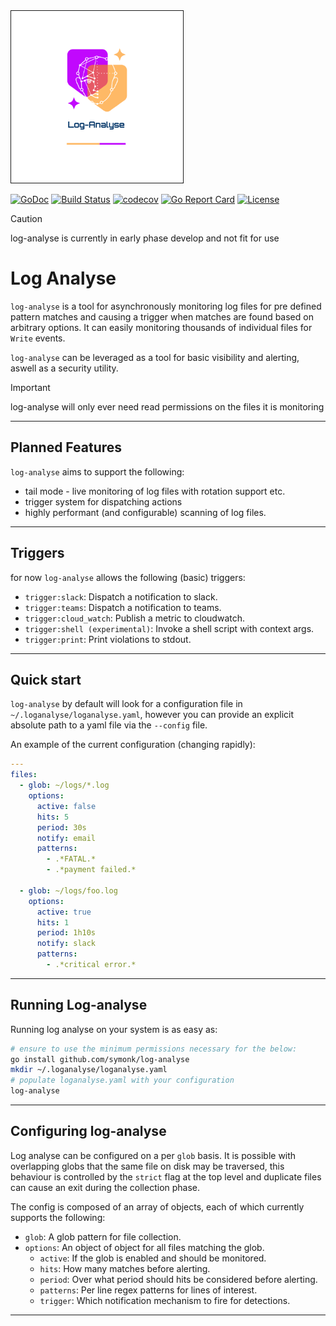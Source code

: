 <img src="https://github.com/symonk/log-analyse/blob/main/.github/images/logo.png" border="1" width="275" height="275"/>

[![GoDoc](https://pkg.go.dev/badge/github.com/symonk/log-analyse)](https://pkg.go.dev/github.com/symonk/log-analyse)
[![Build Status](https://github.com/symonk/log-analyse/actions/workflows/go_test.yml/badge.svg)](https://github.com/symonk/log-analyse/actions/workflows/go_test.yml)
[![codecov](https://codecov.io/gh/symonk/log-analyse/branch/main/graph/badge.svg)](https://codecov.io/gh/symonk/log-analyse)
[![Go Report Card](https://goreportcard.com/badge/github.com/symonk/log-analyse)](https://goreportcard.com/report/github.com/symonk/log-analyse)
[![License](https://img.shields.io/badge/License-Apache_2.0-blue.svg)](https://github.com/symonk/log-analyse/blob/master/LICENSE)


> [!CAUTION]
> log-analyse is currently in early phase develop and not fit for use


# Log Analyse

`log-analyse` is a tool for asynchronously monitoring log files for pre defined pattern
matches and causing a trigger when matches are found based on arbitrary options. It can
easily monitoring thousands of individual files for `Write` events.

`log-analyse` can be leveraged as a tool for basic visibility and alerting, aswell as a
security utility.


> [!IMPORTANT]
> log-analyse will only ever need read permissions on the files it is monitoring

-----

## Planned Features

`log-analyse` aims to support the following:

 * tail mode - live monitoring of log files with rotation support etc.
 * trigger system for dispatching actions
 * highly performant (and configurable) scanning of log files.

-----

## Triggers

for now `log-analyse` allows the following (basic) triggers:

  * `trigger:slack`: Dispatch a notification to slack.
  * `trigger:teams`: Dispatch a notification to teams. 
  * `trigger:cloud_watch`: Publish a metric to cloudwatch.
  * `trigger:shell (experimental)`: Invoke a shell script with context args.
  * `trigger:print`: Print violations to stdout.

-----


## Quick start

`log-analyse` by default will look for a configuration file in `~/.loganalyse/loganalyse.yaml`, however you can provide
an explicit absolute path to a yaml file via the `--config` file.

An example of the current configuration (changing rapidly):

```yaml
---
files:
  - glob: ~/logs/*.log
    options:
      active: false
      hits: 5
      period: 30s
      notify: email
      patterns:
        - .*FATAL.*
        - .*payment failed.*

  - glob: ~/logs/foo.log
    options:
      active: true
      hits: 1
      period: 1h10s
      notify: slack
      patterns:
        - .*critical error.*
```

-----

## Running Log-analyse

Running log analyse on your system is as easy as:

```bash
# ensure to use the minimum permissions necessary for the below:
go install github.com/symonk/log-analyse
mkdir ~/.loganalyse/loganalyse.yaml
# populate loganalyse.yaml with your configuration
log-analyse
```

----

## Configuring log-analyse

Log analyse can be configured on a per `glob` basis.  It is possible with overlapping globs
that the same file on disk may be traversed, this behaviour is controlled by the `strict`
flag at the top level and duplicate files can cause an exit during the collection phase.

The config is composed of an array of objects, each of which currently supports the following:

* `glob`: A glob pattern for file collection.
* `options`: An object of object for all files matching the glob.
  * `active`: If the glob is enabled and should be monitored.
  * `hits`: How many matches before alerting.
  * `period`: Over what period should hits be considered before alerting.
  * `patterns`: Per line regex patterns for lines of interest.
  * `trigger`: Which notification mechanism to fire for detections.


-----